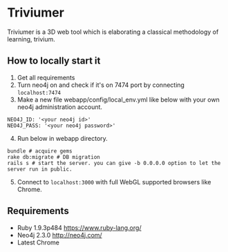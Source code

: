 # Triviumer
Triviumer is a 3D web tool which is elaborating a classical methodology of learning, trivium.

## How to locally start it
1. Get all requirements
2. Turn neo4j on and check if it's on 7474 port by  connecting `localhost:7474`
3. Make a new file webapp/config/local_env.yml like below with your own neo4j administration account.

```
NEO4J_ID: '<your neo4j id>'
NEO4J_PASS: '<your neo4j password>'
```

4. Run below in webapp directory.

```
bundle # acquire gems
rake db:migrate # DB migration
rails s # start the server. you can give -b 0.0.0.0 option to let the server run in public.
```

5. Connect to `localhost:3000` with full WebGL supported browsers like Chrome.

## Requirements
- Ruby 1.9.3p484 https://www.ruby-lang.org/
- Neo4j 2.3.0 http://neo4j.com/
- Latest Chrome